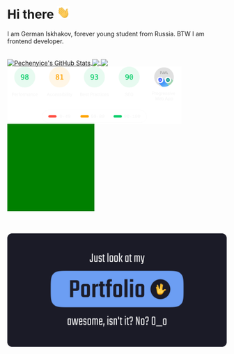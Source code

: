 # Hi there <img src="./hello.gif" width="30px">

I am German Iskhakov, forever young student from Russia. BTW I am frontend developer.

<br/>






<style>
div {
    width: 200px;
    height: 200px;
    background: green;
}
</style>




<a href="https://github.com/Pechenyice/Pechenyice">
    <img width="400" align="center" src="https://github-readme-stats.vercel.app/api?username=Pechenyice&show_icons=true&theme=tokyonight&hide_border=true" alt="Pechenyice's GitHub Stats" />
</a>

<a href="https://git.io/streak-stats">
    <img src="https://github-readme-streak-stats.herokuapp.com/?user=Pechenyice&theme=tokyonight&hide_border=true" width="400" align="center" />
    </a>

<a href="https://github.com/Pechenyice/Pechenyice">
    <img width="400" src="https://github-readme-stats.vercel.app/api/top-langs/?username=Pechenyice&langs_count=5&theme=tokyonight&layout=compact&hide_border=true" align="center" />
</a>

<a href="https://github.com/Pechenyice/Pechenyice"> 
    <img width="400" src="./optimization.svg" alt="portfolio stats" title="portfolio stats" align="center">
</a>
<div></div>
    
<!-- </div> -->
<!-- <p style="margin-top: 12px; font-size: 18px; font-weight: 600; color: #70a5fd;">Portfolio Site Stats</p> -->

<br/>
<br/>
<br/>

<a href="https://pechenyice.github.io/e-bubble/" alt="portfolio link"> 
    <img src="./portfolio_link.png" alt="portfolio link"/>
</a>

<!--
**Pechenyice/Pechenyice** is a ✨ _special_ ✨ repository because its `README.md` (this file) appears on your GitHub profile.

Here are some ideas to get you started:

- 🔭 I’m currently working on ...
- 🌱 I’m currently learning ...
- 👯 I’m looking to collaborate on ...
- 🤔 I’m looking for help with ...
- 💬 Ask me about ...
- 📫 How to reach me: ...
- 😄 Pronouns: ...
- ⚡ Fun fact: ...
-->
